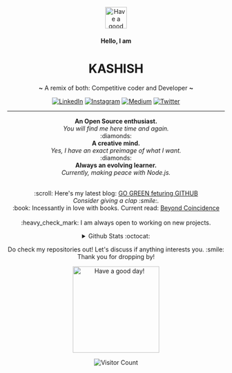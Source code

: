 <p align="center">
<img alt="Have a good day!" src="https://media.giphy.com/media/USnLRDIiBdQ6X0qMjS/giphy.gif" width="50px">
</p>
<h4 align="center" font-size:4em"> Hello, I am </h4>
<h1 align="center" font-size:8em"> KASHISH </h1>
<p align="center" ><b>~</b> A remix of both: Competitive coder and Developer <b>~</b></p>
<p align="center"><a href="https://www.linkedin.com/in/kashish121" target="_blank"><img alt="LinkedIn" src="https://img.shields.io/badge/linkedin-%230077B5.svg?&style=for-the-badge&logo=linkedin&logoColor=white" /></a> <a href="https://instagram.com/kashish_121" target="_blank"><img alt="Instagram" src="https://img.shields.io/badge/instagram-%23E4405F.svg?&style=for-the-badge&logo=instagram&logoColor=white" /></a> <a href="https://medium.com/@kashish_121" target="_blank"><img alt="Medium" src="https://img.shields.io/badge/medium-%2312100E.svg?&style=for-the-badge&logo=medium&logoColor=white" /></a> <a href="https://twitter.com/kashish_121" target="_blank"><img alt="Twitter" src="https://img.shields.io/badge/twitter-%231DA1F2.svg?&style=for-the-badge&logo=twitter&logoColor=white" /></a>
</p>
<hr>

<p align="center">
  <b>An Open Source enthusiast.</b><br>
  <i>You will find me here time and again.</i><br>
  :diamonds:<br>
<b>A creative mind.</b><br>
  <i>Yes, I have an exact preimage of what I want.</i><br>
    :diamonds:<br>
  <b>Always an evolving learner.</b><br>
  <i>Currently, making peace with Node.js.</i><br><br>
</p>

<p align="center">
:scroll:  Here's my latest blog: <a href="https://medium.com/@kashish_121/go-green-featuring-github-f8750fbf0729"> GO GREEN feturing GITHUB </a><br>
  <i>Consider giving a clap :smile:.</i><br>
  :book: Incessantly in love with books. Current read: <a href="https://www.goodreads.com/book/show/375396.Beyond_Coincidence">Beyond Coincidence</a><br><br>
 :heavy_check_mark: I am always open to working on new projects. 
  
  </p>


<details align="center">
  <summary>Github Stats :octocat:</summary>

  <img alt="Kashish121's Github Stats" src="https://github-readme-stats.codestackr.vercel.app/api?username=Kashish121&show_icons=true&hide_border=true&theme=vue" />

</details>
<p align="center">
  Do check my repositories out! Let's discuss if anything interests you. :smile: <br>
  Thank you for dropping by!
  </p>

<p align="center">
<img alt="Have a good day!" src="https://media.giphy.com/media/WQOFQXuVEZ90MtDdsx/giphy.gif" width="200px">
</p>

<p align="center">
<img alt="Visitor Count" src="https://profile-counter.glitch.me/Kashish121/count.svg">
</p>
